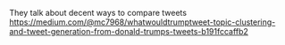 

They talk about decent ways to compare tweets
https://medium.com/@mc7968/whatwouldtrumptweet-topic-clustering-and-tweet-generation-from-donald-trumps-tweets-b191fccaffb2
